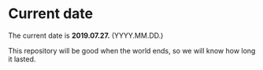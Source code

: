 # Current date

The current date is **2019.07.27.** (YYYY.MM.DD.)

This repository will be good when the world ends, so we will know how long it lasted.